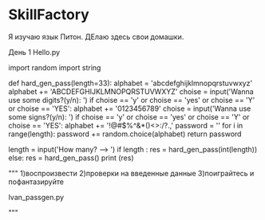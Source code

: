 # SkillFactory
Я изучаю язык Питон. ДЕлаю здесь свои домашки.

День 1
Hello.py

import random
import string

def hard_gen_pass(length=33):
	alphabet = 'abcdefghijklmnopqrstuvwxyz'
    alphabet += 'ABCDEFGHIJKLMNOPQRSTUVWXYZ'
    choise = input('Wanna use some digits?(y/n): ')
    if choise == 'y' or choise == 'yes' or choise == 'Y' or choise == 'YES':
        alphabet += '0123456789'
    choise = input('Wanna use some signs?(y/n): ')
    if choise == 'y' or choise == 'yes' or choise == 'Y' or choise == 'YES':
        alphabet += '!@#$%^&*()<>:/?.,'
    password = ''
    for i in range(length):
        password += random.choice(alphabet)
    return password

length = input('How many? -->  ')
if length :
    res = hard_gen_pass(int(length))
else:
    res = hard_gen_pass()
print (res)

"""
1)воспроизвести
2)проверки на введенные данные
3)поиграйтесь и пофантазируйте

Ivan_passgen.py

"""
